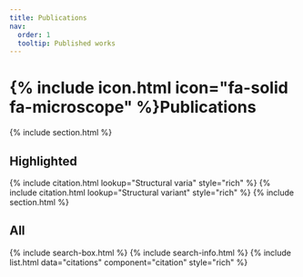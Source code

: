 ```yaml
---
title: Publications
nav:
  order: 1
  tooltip: Published works
---
```

# {% include icon.html icon="fa-solid fa-microscope" %}Publications
{% include section.html %}
## Highlighted
{% include citation.html lookup="Structural varia" style="rich" %}
{% include citation.html lookup="Structural variant" style="rich" %}
{% include section.html %}
## All
{% include search-box.html %}
{% include search-info.html %}
{% include list.html data="citations" component="citation" style="rich" %}
